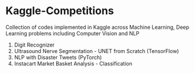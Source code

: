 # Kaggle-Competitions

Collection of codes implemented in Kaggle across Machine Learning, Deep Learning problems including Computer Vision and NLP

1. Digit Recognizer
2. Ultrasound Nerve Segmentation - UNET from Scratch (TensorFlow)
3. NLP with Disaster Tweets (PyTorch)
4. Instacart Market Basket Analysis - Classification
